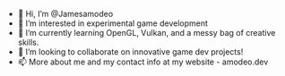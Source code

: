 - 👋 Hi, I’m @Jamesamodeo
- 👀 I’m interested in experimental game development
- 🌱 I’m currently learning OpenGL, Vulkan, and a messy bag of creative skills.
- 💞️ I’m looking to collaborate on innovative game dev projects!
- 📫 More about me and my contact info at my website - amodeo.dev
